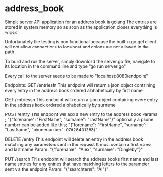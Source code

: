 # address_book
Simple server API application for an address book in golang The entries are stored in system memory so as soon as the application closes everything is wiped. 

Unfortunately the testing is non functional because the built in go get client will not allow connections to localhost and colons are not allowed in the path

To build and run the server, simply download the server.go file, navigate to its location in the command line and type "go run server.go"

Every call to the server needs to be made to "localhost:8080/endpoint"

Endpoints:
GET /entriesfn 
This endpoint will return a json object containing every entry in the address book ordered alphabetically by first name

GET /entriessn 
This endpoint will return a json object containing every entry in the address book ordered alphabetically by surname

POST /entry
This endpoint will add a new entry to the address book
Params ; "{"forename": "FirstName", "surname": "LastName"}"
optionally a phone number can be added like this;
"{"forename": "FirstName", "surname": "LastName", "phonenumber": 07928401283}"

DELETE /entry
This endpoint will delete an entry in the address book matching any parameters sent in the request It must contain a first name and last name
Param: "{"forename": "Alex", "surname": "Dingleby"}"

PUT /search
This endpoint will search the address books first name and last name entries for any entries that have matching 
letters to the parameter sent via the endpoint
Param: "{"searchterm": "Al"}"


